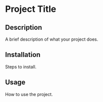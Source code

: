 # Project Title

## Description
A brief description of what your project does.

## Installation
Steps to install.

## Usage
How to use the project.

